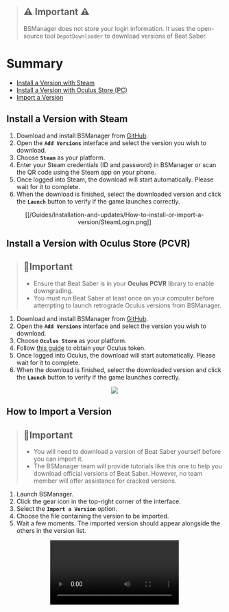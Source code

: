 > ## ⚠️ Important ⚠️
>
> BSManager does not store your login information. It uses the open-source tool `DepotDownloader` to download versions of Beat Saber.

# Summary

- [Install a Version with Steam](#install-a-version-with-steam)
- [Install a Version with Oculus Store (PC)](#install-a-version-with-oculus-store-pcvr)
- [Import a Version](#how-to-import-a-version)

## Install a Version with Steam

1. Download and install BSManager from [GitHub](https://github.com/Zagrios/bs-manager/releases/latest).
2. Open the **`Add Versions`** interface and select the version you wish to download.
3. Choose **`Steam`** as your platform.
4. Enter your Steam credentials (ID and password) in BSManager or scan the QR code using the Steam app on your phone.
5. Once logged into Steam, the download will start automatically. Please wait for it to complete.
6. When the download is finished, select the downloaded version and click the **`Launch`** button to verify if the game launches correctly.

<div align="center">
    [[/Guides/Installation-and-updates/How-to-install-or-import-a-version/SteamLogin.png]]
</div>



## Install a Version with Oculus Store (PCVR)

> ## 📍Important
>
> - Ensure that Beat Saber is in your **Oculus PCVR** library to enable downgrading.
> - You must run Beat Saber at least once on your computer before attempting to launch retrograde Oculus versions from BSManager.

1. Download and install BSManager from [GitHub](https://github.com/Zagrios/bs-manager/releases/latest).
2. Open the **`Add Versions`** interface and select the version you wish to download.
3. Choose **`Oculus Store`** as your platform.
4. Follow [this guide]() to obtain your Oculus token.
5. Once logged into Oculus, the download will start automatically. Please wait for it to complete.
6. When the download is finished, select the downloaded version and click the **`Launch`** button to verify if the game launches correctly.

<div align="center">
    <img src="../How to install or import a version/OculusLogin.png"/>
</div>

## How to Import a Version

> ## 📍Important
>
> - You will need to download a version of Beat Saber yourself before you can import it.
> - The BSManager team will provide tutorials like this one to help you download official versions of Beat Saber. However, no team member will offer assistance for cracked versions.

1. Launch BSManager.
2. Click the gear icon in the top-right corner of the interface.
3. Select the **`Import a Version`** option.
4. Choose the file containing the version to be imported.
5. Wait a few moments. The imported version should appear alongside the others in the version list.

<div align="center">
  <video src="../How to install or import a version/ImportVersion.mov"/>
</div>
